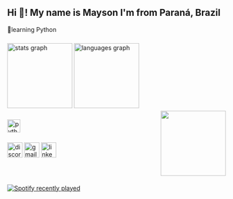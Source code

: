 <h2 align="left">Hi 👋! My name is Mayson I'm from Paraná, Brazil </h2>
🌱learning Python

###

<div align="left">
  <img src="https://github-readme-stats.vercel.app/api?username=AsNodts&hide_title=false&hide_rank=false&show_icons=true&include_all_commits=true&count_private=true&disable_animations=false&theme=dracula&locale=en&hide_border=false" height="150" alt="stats graph"  />
  <img src="https://github-readme-stats.vercel.app/api/top-langs?username=AsNodts&locale=en&hide_title=false&layout=compact&card_width=320&langs_count=5&theme=dracula&hide_border=false" height="150" alt="languages graph"  />
</div>

###

<img align="right" height="150" src="https://i.giphy.com/media/v1.Y2lkPTc5MGI3NjExbmhtNXlqM3YyZnZqcTJzZ284eTFuMXByMDF2eml5emtlYnhnd2NkZCZlcD12MV9pbnRlcm5hbF9naWZfYnlfaWQmY3Q9Zw/pynZagVcYxVUk/giphy.gif" style="position: relative; top: -20px;" />


###

<div align="left">
  
  <img src="https://cdn.jsdelivr.net/gh/devicons/devicon/icons/python/python-original.svg" height="30" alt="python logo"  />
</div>

###

<div align="left">
  <img src="https://img.shields.io/static/v1?message=Discord&logo=discord&label=&color=7289DA&logoColor=white&labelColor=&style=for-the-badge" height="35" alt="discord logo"  />
  <img src="https://img.shields.io/static/v1?message=Gmail&logo=gmail&label=&color=D14836&logoColor=white&labelColor=&style=for-the-badge" height="35" alt="gmail logo"  />
  <img src="https://img.shields.io/static/v1?message=LinkedIn&logo=linkedin&label=&color=0077B5&logoColor=white&labelColor=&style=for-the-badge" height="35" alt="linkedin logo"  />
</div>

###

<br clear="both">

<div align="left">
    <a href="https://open.spotify.com/user/12152327015">
        <img src="https://spotify-recently-played-readme.vercel.app/api?user=12152327015&unique=1" alt="Spotify recently played" />
    </a>
</div>

###

